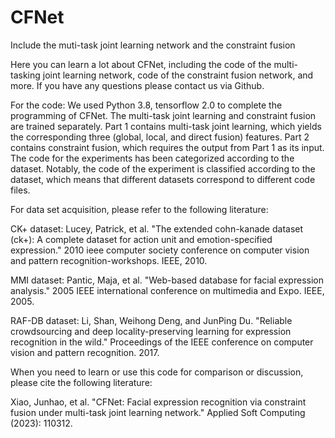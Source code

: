 # CFNet
Include the muti-task joint learning network and the constraint fusion

Here you can learn a lot about CFNet, including the code of the multi-tasking joint learning network, code of the constraint fusion network, and more.
If you have any questions please contact us via Github.

For the code: We used Python 3.8, tensorflow 2.0 to complete the programming of CFNet. The multi-task joint learning and constraint fusion are trained separately. Part 1 contains multi-task joint learning, which yields the corresponding three (global, local, and direct fusion) features. Part 2 contains constraint fusion, which requires the output from Part 1 as its input. The code for the experiments has been categorized according to the dataset. Notably, the code of the experiment is classified according to the dataset, which means that different datasets correspond to different code files.

For data set acquisition, please refer to the following literature:

CK+ dataset: Lucey, Patrick, et al. "The extended cohn-kanade dataset (ck+): A complete dataset for action unit and emotion-specified expression." 2010 ieee computer society conference on computer vision and pattern recognition-workshops. IEEE, 2010.

MMI dataset: Pantic, Maja, et al. "Web-based database for facial expression analysis." 2005 IEEE international conference on multimedia and Expo. IEEE, 2005.

RAF-DB dataset: Li, Shan, Weihong Deng, and JunPing Du. "Reliable crowdsourcing and deep locality-preserving learning for expression recognition in the wild." Proceedings of the IEEE conference on computer vision and pattern recognition. 2017.

When you need to learn or use this code for comparison or discussion, please cite the following literature:

Xiao, Junhao, et al. "CFNet: Facial expression recognition via constraint fusion under multi-task joint learning network." Applied Soft Computing (2023): 110312.
